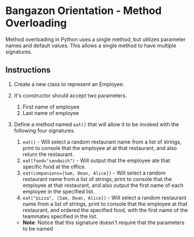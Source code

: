 # Bangazon Orientation - Method Overloading

Method overloading in Python uses a single method, but utilizes parameter names and default values. This allows a single method to have multiple signatures.

## Instructions

1. Create a new class to represent an Employee.
1. It's constructor should accept two parameters.
    1. First name of employee
    1. Last name of employee
1. Define a method named `eat()` that will allow it to be invoked with the following four signatures.
    1. `eat()` - Will select a random restaurant name from a list of strings, print to console that the employee at at that restaurant, and also return the restaurant.
    1. `eat(food="sandwich")` - Will output that the employee ate that specific food at the office.
    1. `eat(companions=[Sam, Dean, Alice])` - Will select a random restaurant name from a list of strings, print to console that the employee at that restaurant, and also output the first name of each employee in the specified list.
    1. `eat("pizza", [Sam, Dean, Alice])` - Will select a random restaurant name from a list of strings, print to console that the employee at that restaurant, and ordered the specified food, with the first name of the teammates specified in the list.
    
    
    * **Note**: Notice that this signature doesn't require that the parameters to be named
    


